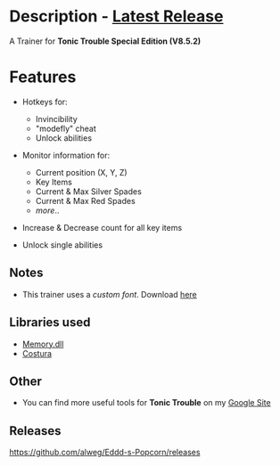 # Description - [Latest Release](https://github.com/alweg/Eddd-s-Popcorn/releases)
A Trainer for **Tonic Trouble Special Edition (V8.5.2)**

# Features
* Hotkeys for: 
  * Invincibility
  * "modefly" cheat
  * Unlock abilities
  
* Monitor information for:
  * Current position (X, Y, Z)
  * Key Items
  * Current & Max Silver Spades
  * Current & Max Red Spades
  * *more*..
  
* Increase & Decrease count for all key items
* Unlock single abilities

## Notes
* This trainer uses a *custom font*. Download [here](https://drive.google.com/file/d/1Fn6dzkT3LFvqgwM6Hh9GWrzJHfuUWk-X)

## Libraries used
* [Memory.dll](https://github.com/erfg12/memory.dll)
* [Costura](https://github.com/Fody/Costura)

## Other
* You can find more useful tools for **Tonic Trouble** on my [Google Site](https://sites.google.com/view/tonictrouble)

## Releases
https://github.com/alweg/Eddd-s-Popcorn/releases
